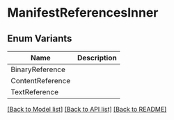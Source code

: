 # ManifestReferencesInner

## Enum Variants

| Name | Description |
|---- | -----|
| BinaryReference |  |
| ContentReference |  |
| TextReference |  |

[[Back to Model list]](../README.md#documentation-for-models) [[Back to API list]](../README.md#documentation-for-api-endpoints) [[Back to README]](../README.md)


